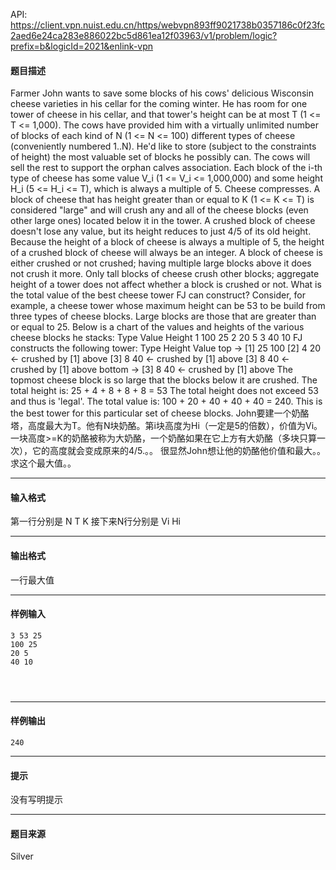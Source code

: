 API: https://client.vpn.nuist.edu.cn/https/webvpn893ff9021738b0357186c0f23fc2aed6e24ca283e886022bc5d861ea12f03963/v1/problem/logic?prefix=b&logicId=2021&enlink-vpn

#### 题目描述

Farmer John wants to save some blocks of his cows' delicious Wisconsin cheese varieties in his cellar for the coming winter. He has room for one tower of cheese in his cellar, and that tower's height can be at most T (1 <= T <= 1,000). The cows have provided him with a virtually unlimited number of blocks of each kind of N (1 <= N <= 100) different types of cheese (conveniently numbered 1..N). He'd like to store (subject to the constraints of height) the most valuable set of blocks he possibly can. The cows will sell the rest to support the orphan calves association. Each block of the i-th type of cheese has some value V\_i (1 <= V\_i <= 1,000,000) and some height H\_i (5 <= H\_i <= T), which is always a multiple of 5. Cheese compresses. A block of cheese that has height greater than or equal to K (1 <= K <= T) is considered "large" and will crush any and all of the cheese blocks (even other large ones) located below it in the tower. A crushed block of cheese doesn't lose any value, but its height reduces to just 4/5 of its old height. Because the height of a block of cheese is always a multiple of 5, the height of a crushed block of cheese will always be an integer. A block of cheese is either crushed or not crushed; having multiple large blocks above it does not crush it more. Only tall blocks of cheese crush other blocks; aggregate height of a tower does not affect whether a block is crushed or not. What is the total value of the best cheese tower FJ can construct? Consider, for example, a cheese tower whose maximum height can be 53 to be build from three types of cheese blocks. Large blocks are those that are greater than or equal to 25. Below is a chart of the values and heights of the various cheese blocks he stacks: Type Value Height 1 100 25 2 20 5 3 40 10 FJ constructs the following tower: Type Height Value top -> \[1\] 25 100 \[2\] 4 20 <- crushed by \[1\] above \[3\] 8 40 <- crushed by \[1\] above \[3\] 8 40 <- crushed by \[1\] above bottom -> \[3\] 8 40 <- crushed by \[1\] above The topmost cheese block is so large that the blocks below it are crushed. The total height is: 25 + 4 + 8 + 8 + 8 = 53 The total height does not exceed 53 and thus is 'legal'. The total value is: 100 + 20 + 40 + 40 + 40 = 240. This is the best tower for this particular set of cheese blocks. John要建一个奶酪塔，高度最大为T。他有N块奶酪。第i块高度为Hi（一定是5的倍数），价值为Vi。一块高度>=K的奶酪被称为大奶酪，一个奶酪如果在它上方有大奶酪（多块只算一次），它的高度就会变成原来的4/5.。。 很显然John想让他的奶酪他价值和最大。。 求这个最大值。。

---

#### 输入格式

第一行分别是 N T K 接下来N行分别是 Vi Hi

---

#### 输出格式

一行最大值

---

#### 样例输入
```
3 53 25
100 25
20 5
40 10




```

---

#### 样例输出
```
240

```

---

#### 提示

没有写明提示

---

#### 题目来源

Silver